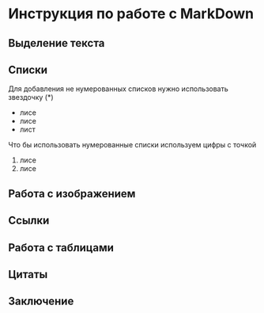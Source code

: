 # Инструкция по работе с MarkDown

## Выделение текста

## Списки

Для добавления не нумерованных списков нужно использовать звездочку (*)
* лисе
* лисе
* лист

Что бы использовать нумерованные списки используем цифры с точкой
1. лисе
2. лисе


## Работа с изображением

## Ссылки

## Работа с таблицами

## Цитаты

## Заключение